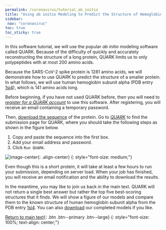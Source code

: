 ```yaml
---
permalink: /coronavirus/tutorial_ab_initio
title: "Using ab initio Modeling to Predict the Structure of Hemoglobin Subunit Alpha"
sidebar:
 nav: "coronavirus"
toc: true
toc_sticky: true
---
```


In this software tutorial, we will use the popular *ab initio* modeling software called QUARK. Because of the difficulty of quickly and accurately reconstructing the structure of a long protein, QUARK limits us to only polypeptides with at most 200 amino acids.

Because the SARS-CoV-2 spike protein is 1281 amino acids, we will demonstrate how to use *QUARK* to predict the structure of a smaller protein. In what follows, we will use human hemoglobin subunit alpha (PDB entry [1si4](https://www.rcsb.org/structure/1sI4)), which is 141 amino acids long.

Before beginning, if you have not used QUARK before, then you will need to *<a href="https://zhanglab.ccmb.med.umich.edu/QUARK2/registration/" target="_blank">register for a QUARK account</a>* to use this software. After registering, you will receive an email containing a temporary password.

Then, [download the sequence](../_pages/coronavirus/files/Human_Hemoglobin_subunit_alpha_Seq.txt) of the protein. Go to *<a href="https://zhanglab.ccmb.med.umich.edu/QUARK2/" target="_blank">QUARK</a>* to find the submission page for QUARK, where you should take the following steps as shown in the figure below.

1. Copy and paste the sequence into the first box.
2. Add your email address and password.
3. Click `Run QUARK`.

![image-center](../assets/images/QuarkTutorial.png){: .align-center}
{: style="font-size: medium;"}

Even though this is a short protein, it will take at least a few hours to run your submission, depending on server load. When your job has finished, you will receive an email notification and the ability to download the results.

In the meantime, you may like to join us back in the main text. QUARK will not return a single best answer but rather the top five best-scoring structures that it finds. We will show a figure of our models and compare them to the known structure of human hemoglobin subunit alpha from the PDB entry <a href="https://www.rcsb.org/structure/1sI4" target="_blank">1si4</a>. You can also <a href="../_pages/coronavirus/files/QUARK_Hemoglobin.tar.bz2" download>download</a> our completed models if you like.

[Return to main text](ab_initio#toward-a-faster-approach-for-protein-structure-prediction){: .btn .btn--primary .btn--large}
{: style="font-size: 100%; text-align: center;"}
